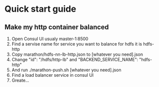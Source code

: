 # Quick start guide

## Make my http container balanced

1. Open Consul UI usualy master-1:8500
2. Find a servise name for service you want to balance for hdfs it is hdfs-http
3. Copy marathon/hdfs-nn-lb-http.json to [whatever you need].json
4. Change "id": "/hdfs/http-lb" and "BACKEND_SERVICE_NAME": "hdfs-http"
5. And run ./marathon-push.sh [whatever you need].json
6. Find a load balancer service in consul UI
7. Greate...
